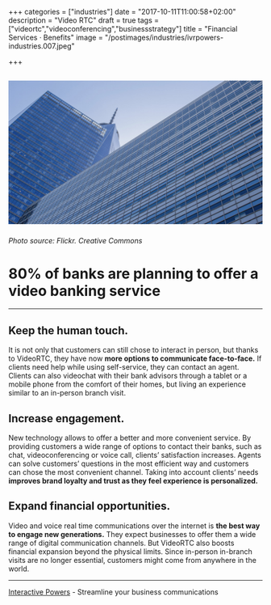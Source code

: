 +++
categories = ["industries"]
date = "2017-10-11T11:00:58+02:00"
description = "Video RTC"
draft = true
tags = ["videortc","videoconferencing","businessstrategy"]
title = "Financial Services · Benefits"
image = "/postimages/industries/ivrpowers-industries.007.jpeg"

+++

![bank building](/postimages/industries/ivrpowers-industries.007.jpeg)
-----------
###### Photo source: Flickr. Creative Commons


# 80% of banks are planning to offer a video banking service
---


## Keep the human touch.

It is not only that customers can still chose to interact in person, but thanks to VideoRTC, they have now **more options to communicate face-to-face.** If clients need help while using self-service, they can contact an agent. Clients can also videochat with their bank advisors through a tablet or a mobile phone from the comfort of their homes, but living an experience similar to an in-person branch visit. 


## Increase engagement.

New technology allows to offer a better and more convenient service. By providing customers a wide range of options to contact their banks, such as chat, videoconferencing or voice call, clients’ satisfaction increases. Agents can solve customers’ questions in the most efficient way and customers can chose the most convenient channel. Taking into account clients’ needs **improves brand loyalty and trust as they feel experience is personalized.**


## Expand financial opportunities.

Video and voice real time communications over the internet is **the best way to engage new generations.** They expect businesses to offer them a wide range of digital communication channels. But VideoRTC also boosts financial expansion beyond the physical limits. Since in-person in-branch visits are no longer essential, customers might come from anywhere in the world.


---
[Interactive Powers](http://www.ivrpowers.com/) - Streamline your business communications
